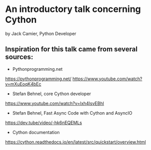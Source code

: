 # An introductory talk concerning Cython

by Jack Camier, Python Developer

## Inspiration for this talk came from several sources:

- Pythonprogramming.net

https://pythonprogramming.net/ https://www.youtube.com/watch?v=mXuEoqK4bEc

- Stefan Behnel, core Cython developer

https://www.youtube.com/watch?v=lxh4lsvEBhI

- Stefan Behnel, Fast Async Code with Cython and AsyncIO

https://dev.tube/video/-hk6nEQEMLs

- Cython documentation

https://cython.readthedocs.io/en/latest/src/quickstart/overview.html
